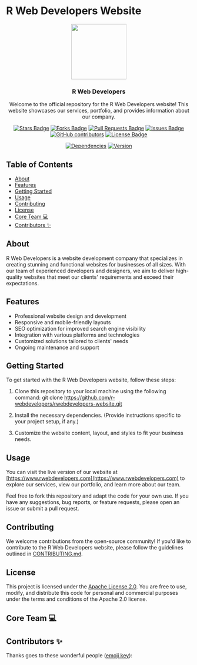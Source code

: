 # R Web Developers Website
<p align="center">
    <img src="asset/logo.svg" height="150">
</p>

<h3 align="center">R Web Developers</h3>

<div align="center">
Welcome to the official repository for the R Web Developers website! This website showcases our services, portfolio, and provides information about our company.

<a href="https://github.com/r-webdevelopers/rwebdevelopers-website/stargazers"><img src="https://img.shields.io/github/stars/r-webdevelopers/rwebdevelopers-website" alt="Stars Badge"/></a>
<a href="https://github.com/r-webdevelopers/rwebdevelopers-website/network/members"><img src="https://img.shields.io/github/forks/r-webdevelopers/rwebdevelopers-website" alt="Forks Badge"/></a>
<a href="https://github.com/r-webdevelopers/rwebdevelopers-website/pulls"><img src="https://img.shields.io/github/issues-pr/r-webdevelopers/rwebdevelopers-website" alt="Pull Requests Badge"/></a>
<a href="https://github.com/r-webdevelopers/rwebdevelopers-website/issues"><img src="https://img.shields.io/github/issues/r-webdevelopers/rwebdevelopers-website" alt="Issues Badge"/></a>
<a href="https://github.com/r-webdevelopers/rwebdevelopers-website/graphs/contributors"><img alt="GitHub contributors" src="https://img.shields.io/github/contributors/r-webdevelopers/rwebdevelopers-website?color=2b9348"></a>
<a href="https://github.com/r-webdevelopers/rwebdevelopers-website/blob/master/LICENSE"><img src="https://img.shields.io/github/license/r-webdevelopers/rwebdevelopers-website?color=2b9348" alt="License Badge"/></a>

<a href="https://github.com/r-webdevelopers/rwebdevelopers-website"><img src="https://img.shields.io/badge/dependencies-up%20to%20date-brightgreen.svg" alt="Dependencies"/></a>
[![Version](https://img.shields.io/badge/version-1.0-blue.svg)](https://semver.org)

</div>

## Table of Contents

- [About](#about)
- [Features](#features)
- [Getting Started](#getting-started)
- [Usage](#usage)
- [Contributing](#contributing)
- [License](#license)
- [Core Team 💻](#core-team-)
- [Contributors ✨](#contributors-)

## About

R Web Developers is a website development company that specializes in creating stunning and functional websites for businesses of all sizes. With our team of experienced developers and designers, we aim to deliver high-quality websites that meet our clients' requirements and exceed their expectations.

## Features

- Professional website design and development
- Responsive and mobile-friendly layouts
- SEO optimization for improved search engine visibility
- Integration with various platforms and technologies
- Customized solutions tailored to clients' needs
- Ongoing maintenance and support

## Getting Started

To get started with the R Web Developers website, follow these steps:

1. Clone this repository to your local machine using the following command:
git clone https://github.com/r-webdevelopers/rwebdevelopers-website.git

2. Install the necessary dependencies. (Provide instructions specific to your project setup, if any.)

3. Customize the website content, layout, and styles to fit your business needs.

## Usage

You can visit the live version of our website at [https://www.rwebdevelopers.com](https://www.rwebdevelopers.com) to explore our services, view our portfolio, and learn more about our team.

Feel free to fork this repository and adapt the code for your own use. If you have any suggestions, bug reports, or feature requests, please open an issue or submit a pull request.

## Contributing

We welcome contributions from the open-source community! If you'd like to contribute to the R Web Developers website, please follow the guidelines outlined in [CONTRIBUTING.md](CONTRIBUTING.md).

## License

This project is licensed under the [Apache License 2.0](LICENSE). You are free to use, modify, and distribute this code for personal and commercial purposes under the terms and conditions of the Apache 2.0 license.

## Core Team 💻



## Contributors ✨

Thanks goes to these wonderful people ([emoji key](https://allcontributors.org/docs/en/emoji-key)):

<!-- ALL-CONTRIBUTORS-LIST:START - Do not remove or modify this section -->
<!-- prettier-ignore-start -->
<!-- markdownlint-disable -->

<!-- markdownlint-restore -->
<!-- prettier-ignore-end -->

<!-- ALL-CONTRIBUTORS-LIST:END -->


